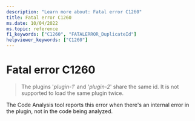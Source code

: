 ```yaml
---
description: "Learn more about: Fatal error C1260"
title: Fatal error C1260
ms.date: 10/04/2022
ms.topic: reference
f1_keywords: ["C1260", "FATALERROR_DuplicateId"]
helpviewer_keywords: ["C1260"]
---
```

# Fatal error C1260

> The plugins '*plugin-1*' and '*plugin-2*' share the same id. It is not supported to load the same plugin twice.

The Code Analysis tool reports this error when there's an internal error in the plugin, not in the code being analyzed.
